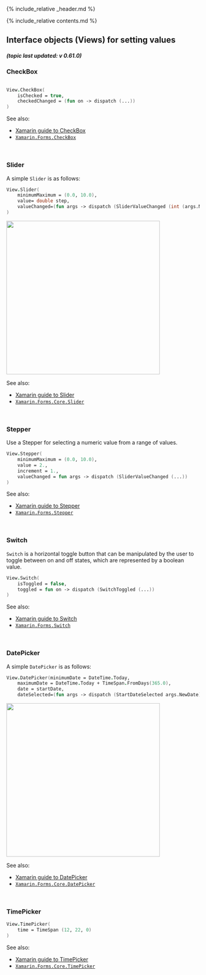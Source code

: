 {% include_relative _header.md %}

{% include_relative contents.md %}

Interface objects (Views) for setting values
------
##### (topic last updated: v 0.61.0)

### CheckBox
```fsharp 

View.CheckBox(
    isChecked = true,
    checkedChanged = (fun on -> dispatch (...))
)
```

See also:

* [Xamarin guide to CheckBox](https://docs.microsoft.com/en-us/xamarin/xamarin-forms/user-interface/CheckBox)
* [`Xamarin.Forms.CheckBox`](https://docs.microsoft.com/en-us/dotnet/api/Xamarin.Forms.CheckBox)

<br /> 

### Slider   
A simple `Slider` is as follows:

```fsharp
View.Slider(
    minimumMaximum = (0.0, 10.0),
    value= double step,
    valueChanged=(fun args -> dispatch (SliderValueChanged (int (args.NewValue + 0.5))))
)
```

<img src="https://user-images.githubusercontent.com/52166903/60177363-9d737900-9810-11e9-8842-aeb904e7d739.png" width="400">

See also:

* [Xamarin guide to Slider](https://docs.microsoft.com/en-us/xamarin/xamarin-forms/user-interface/slider)
* [`Xamarin.Forms.Core.Slider`](https://docs.microsoft.com/en-us/dotnet/api/Xamarin.Forms.Slider)

<br /> 

### Stepper

Use a Stepper for selecting a numeric value from a range of values.

```fsharp 
View.Stepper(
    minimumMaximum = (0.0, 10.0),
    value = 2.,
    increment = 1.,
    valueChanged = fun args -> dispatch (SliderValueChanged (...))
)
```

See also:

* [Xamarin guide to Stepper](https://docs.microsoft.com/en-us/xamarin/xamarin-forms/user-interface/Stepper)
* [`Xamarin.Forms.Stepper`](https://docs.microsoft.com/en-us/dotnet/api/Xamarin.Forms.Stepper)

<br /> 

### Switch

`Switch` is a horizontal toggle button that can be manipulated by the user to toggle between on and off states, which are represented by a boolean value. 

```fsharp 
View.Switch(
    isToggled = false, 
    toggled = fun on -> dispatch (SwitchToggled (...))
)
```

See also:

* [Xamarin guide to Switch](https://docs.microsoft.com/en-us/xamarin/xamarin-forms/user-interface/Switch)
* [`Xamarin.Forms.Switch`](https://docs.microsoft.com/en-us/dotnet/api/Xamarin.Forms.Switch)

<br /> 

### DatePicker
A simple `DatePicker` is as follows:

```fsharp
View.DatePicker(minimumDate = DateTime.Today,
    maximumDate = DateTime.Today + TimeSpan.FromDays(365.0),
    date = startDate,
    dateSelected=(fun args -> dispatch (StartDateSelected args.NewDate)))
```

<img src="https://user-images.githubusercontent.com/52166903/60177357-9cdae280-9810-11e9-9979-1e91cf8c5ea6.png" width="400">

See also:

* [Xamarin guide to DatePicker](https://docs.microsoft.com/en-us/xamarin/xamarin-forms/user-interface/datepicker)
* [`Xamarin.Forms.Core.DatePicker`](https://docs.microsoft.com/en-us/dotnet/api/Xamarin.Forms.DatePicker)

<br /> 

### TimePicker
```fsharp 
View.TimePicker(
    time = TimeSpan (12, 22, 0)                
)
```

See also:

* [Xamarin guide to TimePicker](https://docs.microsoft.com/en-us/xamarin/xamarin-forms/user-interface/TimePicker)
* [`Xamarin.Forms.Core.TimePicker`](https://docs.microsoft.com/en-us/dotnet/api/Xamarin.Forms.TimePicker)